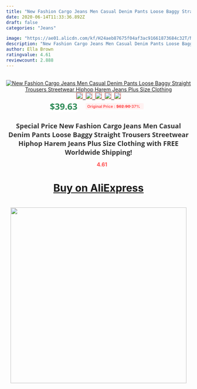 ```yaml
---
title: "New Fashion Cargo Jeans Men Casual Denim Pants Loose Baggy Straight Trousers Streetwear Hiphop Harem Jeans Plus Size Clothing"
date: 2020-06-14T11:33:36.892Z
draft: false
categories: "Jeans"

image: "https://ae01.alicdn.com/kf/H24aeb87675f04af3ac91661873684c32T/New-Fashion-Cargo-Jeans-Men-Casual-Denim-Pants-Loose-Baggy-Straight-Trousers-Streetwear-Hiphop-Harem-Jeans.jpg"
description: "New Fashion Cargo Jeans Men Casual Denim Pants Loose Baggy Straight Trousers Streetwear Hiphop Harem Jeans Plus Size Clothing"
author: Ella Brown
ratingvalue: 4.61
reviewcount: 2.888
---
```

<br>
<div style="text-align: center;">
<a href="https://s.click.aliexpress.com/e/_AUqrWV" target="_blank" rel="nofollow noopener noreferrer"><img alt="New Fashion Cargo Jeans Men Casual Denim Pants Loose Baggy Straight Trousers Streetwear Hiphop Harem Jeans Plus Size Clothing" class="magnifier-image" src="https://ae01.alicdn.com/kf/H24aeb87675f04af3ac91661873684c32T/New-Fashion-Cargo-Jeans-Men-Casual-Denim-Pants-Loose-Baggy-Straight-Trousers-Streetwear-Hiphop-Harem-Jeans.jpg_640x640.jpg">
<br>
<img style="border:1px solid salmon" src="https://ae01.alicdn.com/kf/H24aeb87675f04af3ac91661873684c32T/New-Fashion-Cargo-Jeans-Men-Casual-Denim-Pants-Loose-Baggy-Straight-Trousers-Streetwear-Hiphop-Harem-Jeans.jpg_120x120.jpg">&nbsp;&nbsp;<img style="border:1px solid salmon" src="https://ae01.alicdn.com/kf/He81146e51486487ebfed4c28ef6ffd5cF/New-Fashion-Cargo-Jeans-Men-Casual-Denim-Pants-Loose-Baggy-Straight-Trousers-Streetwear-Hiphop-Harem-Jeans.jpg_120x120.jpg">&nbsp;&nbsp;<img style="border:1px solid salmon" src="https://ae01.alicdn.com/kf/H8602dc2bcb154610bbbb4e5d482d9c0eu/New-Fashion-Cargo-Jeans-Men-Casual-Denim-Pants-Loose-Baggy-Straight-Trousers-Streetwear-Hiphop-Harem-Jeans.jpg_120x120.jpg">&nbsp;&nbsp;<img style="border:1px solid salmon" src="_120x120.jpg">&nbsp;&nbsp;<img style="border:1px solid salmon" src="https://ae01.alicdn.com/kf/H0cb3a3bfb9ba4217b08a63fd4ecb05b72/New-Fashion-Cargo-Jeans-Men-Casual-Denim-Pants-Loose-Baggy-Straight-Trousers-Streetwear-Hiphop-Harem-Jeans.jpg_120x120.jpg"></a></div><br0>
<div style="text-align: center;"><span style="background-color: white; border: 0px; box-sizing: border-box; color: seagreen; display: inline-block; font-family: &quot;open sans&quot; , &quot;arial&quot; , &quot;helvetica&quot; , sans-serif , &quot;heiti&quot;; font-size: 24px; font-stretch: inherit; font-weight: 700; line-height: inherit; margin: 0px 10px 0px 0px; padding: 0px; vertical-align: middle;">$39.63 </span>
<span style="background: rgb(255 , 241 , 241); border-radius: 3px; border: 0px; box-sizing: border-box; color: #ff4747; display: inline-block; font-family: inherit; font-size: 12px; font-stretch: inherit; font-style: inherit; font-variant: inherit; font-weight: 600; line-height: inherit; margin: 0px; padding: 2px 5px; transform: scale(0.9); vertical-align: middle;">Original Price : <b style="text-decoration: line-through;">$62.90 </b> 37%&nbsp;&nbsp;</span></div>
<h1 style="color: #333333; display: inline-block; font-family: &quot;open sans&quot; , &quot;arial&quot; , &quot;helvetica&quot; , sans-serif , &quot;heiti&quot;; font-size: 18px; font-stretch: inherit; font-weight: 700; text-align: center;">Special Price New Fashion Cargo Jeans Men Casual Denim Pants Loose Baggy Straight Trousers Streetwear Hiphop Harem Jeans Plus Size Clothing with FREE Worldwide Shipping!</h1>
<div style="color: #ff4747; text-align: center;">
<img src="https://4.bp.blogspot.com/-M0ZcTcb-5uY/XleCXlxnR4I/AAAAAAAAAEc/OrjgMkXV1oMQFaCRZj5HQwOCBcu3w1FegCPcBGAYYCw/s1600/star.png" style="height: 15px;">&nbsp;<b>4.61</b></div>
<div class="button_cont" align="center"><a class="buynow_a" href="https://s.click.aliexpress.com/e/_AUqrWV" target="_blank" rel="nofollow noopener noreferrer"><H1>Buy on AliExpress</H1></a></div><br>
<div class="separator" style="clear: both; text-align: center;">
<img src="https://lh3.googleusercontent.com/-pTy5HemUv9M/XlePHvY0dAI/AAAAAAAAAE4/0nX5iRUoIWY8eMW9Dpxeirr157OZliDIgCLcBGAsYHQ/s1600/badge.gif" width="480">
</div>
